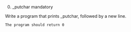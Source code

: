 
0. _putchar
mandatory

Write a program that prints _putchar, followed by a new line.

    The program should return 0

